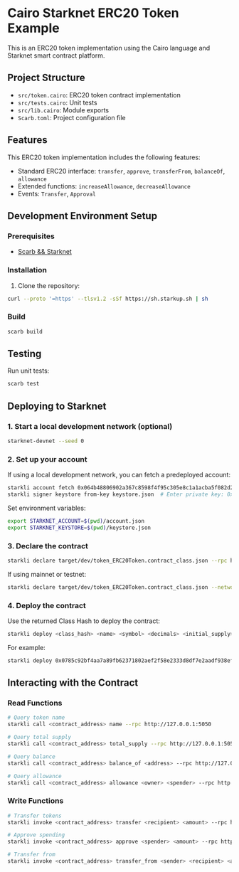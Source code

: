 # Cairo Starknet ERC20 Token Example

This is an ERC20 token implementation using the Cairo language and Starknet smart contract platform.

## Project Structure

- `src/token.cairo`: ERC20 token contract implementation
- `src/tests.cairo`: Unit tests
- `src/lib.cairo`: Module exports
- `Scarb.toml`: Project configuration file

## Features

This ERC20 token implementation includes the following features:

- Standard ERC20 interface: `transfer`, `approve`, `transferFrom`, `balanceOf`, `allowance`
- Extended functions: `increaseAllowance`, `decreaseAllowance`
- Events: `Transfer`, `Approval`

## Development Environment Setup

### Prerequisites

- [Scarb && Starknet](https://docs.starknet.io/quick-start/environment-setup/)

### Installation

1. Clone the repository:
```bash
curl --proto '=https' --tlsv1.2 -sSf https://sh.starkup.sh | sh
```

### Build

```bash
scarb build
```

## Testing

Run unit tests:

```bash
scarb test
```

## Deploying to Starknet

### 1. Start a local development network (optional)

```bash
starknet-devnet --seed 0
```

### 2. Set up your account

If using a local development network, you can fetch a predeployed account:
```bash
starkli account fetch 0x064b48806902a367c8598f4f95c305e8c1a1acba5f082d294a43793113115691 --output account.json --rpc http://127.0.0.1:5050
starkli signer keystore from-key keystore.json  # Enter private key: 0x0000000000000000000000000000000071d7bb07b9a64f6f78ac4c816aff4da9
```

Set environment variables:
```bash
export STARKNET_ACCOUNT=$(pwd)/account.json
export STARKNET_KEYSTORE=$(pwd)/keystore.json
```

### 3. Declare the contract

```bash
starkli declare target/dev/token_ERC20Token.contract_class.json --rpc http://127.0.0.1:5050
```

If using mainnet or testnet:
```bash
starkli declare target/dev/token_ERC20Token.contract_class.json --network sepolia
```

### 4. Deploy the contract

Use the returned Class Hash to deploy the contract:
```bash
starkli deploy <class_hash> <name> <symbol> <decimals> <initial_supply> <recipient> --rpc http://127.0.0.1:5050
```

For example:
```bash
starkli deploy 0x0785c92bf4aa7a89fb62371802aef2f58e2333d8df7e2aadf938efa83735431c 'MyToken' 'MTK' 18 1000 0x064b48806902a367c8598f4f95c305e8c1a1acba5f082d294a43793113115691 --rpc http://127.0.0.1:5050
```

## Interacting with the Contract

### Read Functions

```bash
# Query token name
starkli call <contract_address> name --rpc http://127.0.0.1:5050

# Query total supply
starkli call <contract_address> total_supply --rpc http://127.0.0.1:5050

# Query balance
starkli call <contract_address> balance_of <address> --rpc http://127.0.0.1:5050

# Query allowance
starkli call <contract_address> allowance <owner> <spender> --rpc http://127.0.0.1:5050
```

### Write Functions

```bash
# Transfer tokens
starkli invoke <contract_address> transfer <recipient> <amount> --rpc http://127.0.0.1:5050

# Approve spending
starkli invoke <contract_address> approve <spender> <amount> --rpc http://127.0.0.1:5050

# Transfer from
starkli invoke <contract_address> transfer_from <sender> <recipient> <amount> --rpc http://127.0.0.1:5050
```

